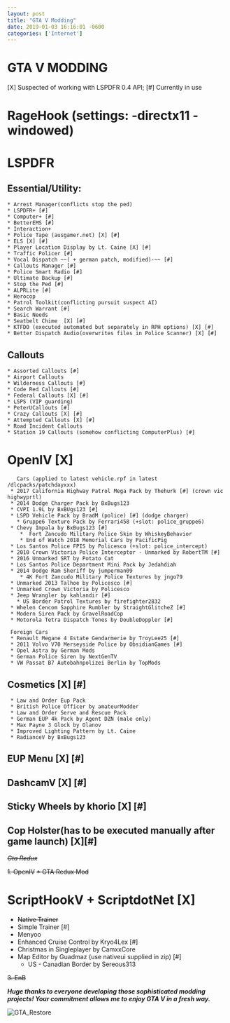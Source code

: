 ```yaml
---
layout: post 
title: "GTA V Modding" 
date: 2019-01-03 16:16:01 -0600 
categories: ['Internet'] 
--- 
```


# GTA V MODDING

[X] Suspected of working with LSPDFR 0.4 API;
[#] Currently in use

# RageHook (settings: -directx11 -windowed)
# LSPDFR
   ## Essential/Utility:
    * Arrest Manager(conflicts stop the ped)
    * LSPDFR+ [#]
    * Computer+ [#]
    * BetterEMS [#]
    * Interaction+
    * Police Tape (ausgamer.net) [X] [#]
    * ELS [X] [#]
    * Player Location Display by Lt. Caine [X] [#]
    * Traffic Policer [#]
    * Vocal Dispatch ~~( + german patch, modified)-~~ [#]
    * Callouts Manager [#]
    * Police Smart Radio [#]
    * Ultimate Backup [#]
    * Stop the Ped [#]
    * ALPRLite [#]
    * Herocop
    * Patrol Toolkit(conflicting pursuit suspect AI)
    * Search Warrant [#]
    * Basic Needs 
    * Seatbelt Chime  [X] [#]
    * KTFDO (executed automated but separately in RPH options) [X] [#]
    * Better Dispatch Audio(overwrites files in Police Scanner) [X] [#]
    
 ## Callouts
    * Assorted Callouts [#]
    * Airport Callouts
    * Wilderness Callouts [#]
    * Code Red Callouts [#]
    * Federal Callouts [X] [#]
    * LSPS (VIP guarding)
    * PeterUCallouts [#]
    * Crazy Callouts [X] [#]
    * Attempted Callouts [X] [#]
    * Road Incident Callouts  
    * Station 19 Callouts (somehow conflicting ComputerPlus) [#]
    
 # OpenIV [X]
   
       Cars (applied to latest vehicle.rpf in latest /dlcpacks/patchdayxxx)
     * 2017 California Highway Patrol Mega Pack by Thehurk [#] (crown vic highwyprtl)
     * 2014 Dodge Charger Pack by BxBugs123
     * CVPI 1.9L by BxBUgs123 [#]
     * LSPD Vehicle Pack by BradM (police) [#] (dodge charger)
       * Gruppe6 Texture Pack by Ferrari458 (+slot: police_gruppe6)
     * Chevy Impala by BxBugs123 [#]
        *  Fort Zancudo Military Police Skin by WhiskeyBehavior
        * End of Watch 2018 Memorial Cars by PacificPig
     * Los Santos Police FPIS by Policesco (+slot: police_intercept)
     * 2010 Crown Victoria Police Interceptor - Unmarked by RobertTM [#]
     * 2016 Unmarked SRT by Potato Cat 
     * Los Santos Police Department Mini Pack by Jedahdiah 
     * 2014 Dodge Ram Sheriff by jumperman09
        * 4K Fort Zancudo Military Police Textures by jngo79
     * Unmarked 2013 Talhoe by Policesco [#]
     * Unmarked Crown Victoria by Policesco 
     * Jeep Wrangler by kahlandir [#]
       * US Border Patrol Textures by firefighter2832
     * Whelen Cencom Sapphire Rumbler by StraightGlitcheZ [#]
     * Modern Siren Pack by GravelRoadCop
     * Motorola Tetra Dispatch Tones by DoubleDoppler [#]
     
     Foreign Cars
     * Renault Megane 4 Estate Gendarmerie by TroyLee25 [#]
     * 2011 Volvo V70 Merseyside Police by ObsidianGames [#]
     * Opel Astra by German Mods 
     * German Police Siren by NextGenTV
     * VW Passat B7 Autobahnpolizei Berlin by TopMods 
     
   
## Cosmetics [X] [#]
     * Law and Order Eup Pack
     * British Police Officer by amateurModder
     * Law and Order Serve and Rescue Pack
     * German EUP 4k Pack by Agent DZN (male only)
     * Max Payne 3 Glock by Olanov
     * Improved Lighting Pattern by Lt. Caine
     * RadianceV by BxBugs123

## EUP Menu [X] [#]

## DashcamV [X] [#]

## Sticky Wheels by khorio [X] [#]

## Cop Holster(has to be executed manually after game launch) [X][#]


~~_Gta Redux_~~
 
~~1. OpenIV~~
   ~~* GTA Redux Mod~~
 
 # ScriptHookV + ScriptdotNet [X]
   * ~~Native Trainer~~
   * Simple Trainer [#]
   * Menyoo
   * Enhanced Cruise Control by Kryo4Lex [#]
   * Christmas in Singleplayer by CamxxCore
   * Map Editor by Guadmaz (use nativeui supplied in zip) [#]
     * US - Canadian Border by Sereous313
 
 ~~3. EnB~~
   
 ___Huge thanks to everyone developing those sophisticated modding projects! Your commitment allows me to enjoy GTA V in a fresh way.___
 
 
 ![GTA_Restore](https://worstaim.eu/images/clean_gta_folder_full.png)
